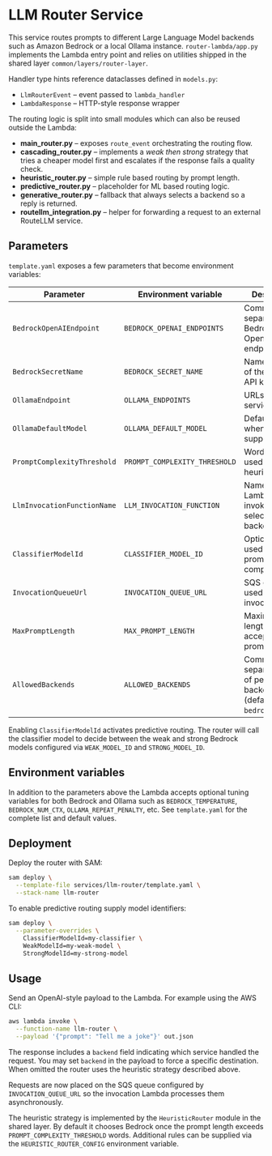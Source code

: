 # LLM Router Service

This service routes prompts to different Large Language Model backends such as Amazon Bedrock or a local Ollama instance. `router-lambda/app.py` implements the Lambda entry point and relies on utilities shipped in the shared layer `common/layers/router-layer`.

Handler type hints reference dataclasses defined in ``models.py``:

- ``LlmRouterEvent`` – event passed to ``lambda_handler``
- ``LambdaResponse`` – HTTP-style response wrapper

The routing logic is split into small modules which can also be reused outside the Lambda:

- **main_router.py** – exposes `route_event` orchestrating the routing flow.
- **cascading_router.py** – implements a *weak then strong* strategy that tries a cheaper model first and escalates if the response fails a quality check.
- **heuristic_router.py** – simple rule based routing by prompt length.
- **predictive_router.py** – placeholder for ML based routing logic.
- **generative_router.py** – fallback that always selects a backend so a reply is returned.
- **routellm_integration.py** – helper for forwarding a request to an external RouteLLM service.

## Parameters

`template.yaml` exposes a few parameters that become environment variables:

| Parameter | Environment variable | Description |
|-----------|----------------------|-------------|
| `BedrockOpenAIEndpoint` | `BEDROCK_OPENAI_ENDPOINTS` | Comma-separated Bedrock OpenAI endpoints |
| `BedrockSecretName` | `BEDROCK_SECRET_NAME` | Name or ARN of the Bedrock API key secret |
| `OllamaEndpoint` | `OLLAMA_ENDPOINTS` | URLs of Ollama services |
| `OllamaDefaultModel` | `OLLAMA_DEFAULT_MODEL` | Default model when none supplied |
| `PromptComplexityThreshold` | `PROMPT_COMPLEXITY_THRESHOLD` | Word threshold used by the heuristic router |
| `LlmInvocationFunctionName` | `LLM_INVOCATION_FUNCTION` | Name of the Lambda that invokes the selected backend |
| `ClassifierModelId` | `CLASSIFIER_MODEL_ID` | Optional model used to classify prompt complexity |
| `InvocationQueueUrl` | `INVOCATION_QUEUE_URL` | SQS queue used for async invocation |
| `MaxPromptLength` | `MAX_PROMPT_LENGTH` | Maximum length of the accepted prompt |
| `AllowedBackends` | `ALLOWED_BACKENDS` | Comma-separated list of permitted backends (default `bedrock,ollama`) |

Enabling `ClassifierModelId` activates predictive routing. The router will call
the classifier model to decide between the weak and strong Bedrock models
configured via `WEAK_MODEL_ID` and `STRONG_MODEL_ID`.

## Environment variables

In addition to the parameters above the Lambda accepts optional tuning variables for both Bedrock and Ollama such as `BEDROCK_TEMPERATURE`, `BEDROCK_NUM_CTX`, `OLLAMA_REPEAT_PENALTY`, etc. See `template.yaml` for the complete list and default values.

## Deployment

Deploy the router with SAM:

```bash
sam deploy \
  --template-file services/llm-router/template.yaml \
  --stack-name llm-router
```

To enable predictive routing supply model identifiers:

```bash
sam deploy \
  --parameter-overrides \
    ClassifierModelId=my-classifier \
    WeakModelId=my-weak-model \
    StrongModelId=my-strong-model
```

## Usage

Send an OpenAI-style payload to the Lambda. For example using the AWS CLI:

```bash
aws lambda invoke \
  --function-name llm-router \
  --payload '{"prompt": "Tell me a joke"}' out.json
```

The response includes a `backend` field indicating which service handled the request. You may set `backend` in the payload to force a specific destination. When omitted the router uses the heuristic strategy described above.

Requests are now placed on the SQS queue configured by `INVOCATION_QUEUE_URL` so the invocation Lambda processes them asynchronously.

The heuristic strategy is implemented by the `HeuristicRouter` module in the
shared layer.  By default it chooses Bedrock once the prompt length exceeds
`PROMPT_COMPLEXITY_THRESHOLD` words. Additional rules can be supplied via the
`HEURISTIC_ROUTER_CONFIG` environment variable.
